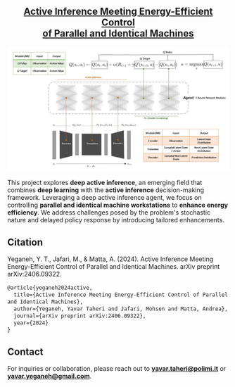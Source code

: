 <h2 align="center"><a href="https://arxiv.org/abs/2406.09322">Active Inference Meeting Energy-Efficient Control <br> of Parallel and Identical Machines</a></h2>

<p align="center">
<img src="img/AIF-EEC_Sep-Agent-modules-HL.jpg" alt="AIF-EEC_Agent-Modules"></p>

This project explores **deep active inference**, an emerging field that combines **deep learning** with the **active inference** decision-making framework. Leveraging a deep active inference agent, we focus on controlling **parallel and identical machine workstations** to **enhance energy efficiency**. We address challenges posed by the problem's stochastic nature and delayed policy response by introducing tailored enhancements.

## Citation

Yeganeh, Y. T., Jafari, M., & Matta, A. (2024). Active Inference Meeting Energy-Efficient Control of Parallel and Identical Machines. arXiv preprint arXiv:2406.09322.

```
@article{yeganeh2024active,
  title={Active Inference Meeting Energy-Efficient Control of Parallel and Identical Machines},
  author={Yeganeh, Yavar Taheri and Jafari, Mohsen and Matta, Andrea},
  journal={arXiv preprint arXiv:2406.09322},
  year={2024}
}
```

## Contact

For inquiries or collaboration, please reach out to **yavar.taheri@polimi.it** or **yavar.yeganeh@gmail.com**.
